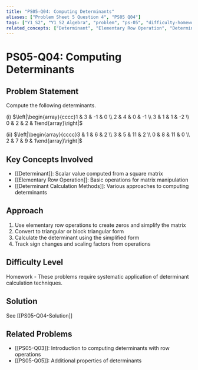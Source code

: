 ```yaml
---
title: "PS05-Q04: Computing Determinants"
aliases: ["Problem Sheet 5 Question 4", "PS05 Q04"]
tags: ["Y1_S2", "Y1_S2_Algebra", "problem", "ps-05", "difficulty-homework", "determinant-calculation", "row-operations"]
related_concepts: ["Determinant", "Elementary Row Operation", "Determinant Calculation Methods"]
---
```


# PS05-Q04: Computing Determinants

## Problem Statement
Compute the following determinants.

(i) $\left|\begin{array}{cccc}1 & 3 & -1 & 0 \\ 2 & 4 & 0 & -1 \\ 3 & 1 & 1 & -2 \\ 0 & 2 & 2 & 1\end{array}\right|$

(ii) $\left|\begin{array}{cccc}3 & 1 & 6 & 2 \\ 3 & 5 & 11 & 2 \\ 0 & 8 & 11 & 0 \\ 2 & 7 & 9 & 1\end{array}\right|$

## Key Concepts Involved
- [[Determinant]]: Scalar value computed from a square matrix
- [[Elementary Row Operation]]: Basic operations for matrix manipulation
- [[Determinant Calculation Methods]]: Various approaches to computing determinants

## Approach
1. Use elementary row operations to create zeros and simplify the matrix
2. Convert to triangular or block triangular form
3. Calculate the determinant using the simplified form
4. Track sign changes and scaling factors from operations

## Difficulty Level
Homework - These problems require systematic application of determinant calculation techniques.

## Solution
See [[PS05-Q04-Solution]]

## Related Problems
- [[PS05-Q03]]: Introduction to computing determinants with row operations
- [[PS05-Q05]]: Additional properties of determinants
